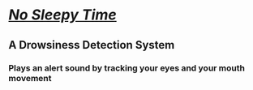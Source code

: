 # [_No Sleepy Time_](https://github.com/SammriddhGupta/NoSleepyTime/edit/main/README.md)

## A Drowsiness Detection System
### Plays an alert sound by tracking your eyes and your mouth movement
